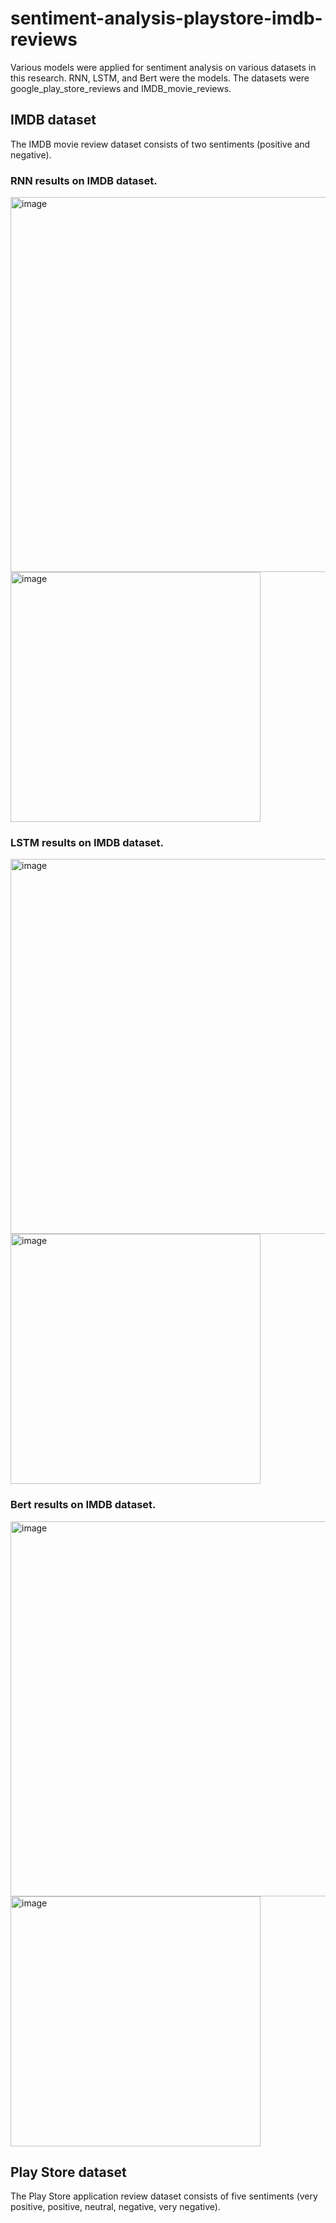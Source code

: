 # sentiment-analysis-playstore-imdb-reviews
Various models were applied for sentiment analysis on various datasets in this research. RNN, LSTM, and Bert were the models. The datasets were google_play_store_reviews and IMDB_movie_reviews.


## IMDB dataset
The IMDB movie review dataset consists of two sentiments (positive and negative).

### RNN results on IMDB dataset.

<img width="600" alt="image" src="https://github.com/kasramojallal1/sentiment-analysis-playstore-imdb-reviews/assets/53012886/85124bbd-5872-4348-8d15-20f9f3f72817">

<img width="400" alt="image" src="https://github.com/kasramojallal1/sentiment-analysis-playstore-imdb-reviews/assets/53012886/52383d3e-ddc2-44dd-8b36-33a1a42ee16f">




### LSTM results on IMDB dataset.

<img width="600" alt="image" src="https://github.com/kasramojallal1/sentiment-analysis-playstore-imdb-reviews/assets/53012886/9b796bb3-ebb3-4a9f-aaea-d23e369438b0">

<img width="400" alt="image" src="https://github.com/kasramojallal1/sentiment-analysis-playstore-imdb-reviews/assets/53012886/c25fa06b-830a-468f-afc2-e8bb792e0031">




### Bert results on IMDB dataset.

<img width="600" alt="image" src="https://github.com/kasramojallal1/sentiment-analysis-playstore-imdb-reviews/assets/53012886/8c843e45-47e4-4a45-9c59-e8bf260cd5cb">

<img width="400" alt="image" src="https://github.com/kasramojallal1/sentiment-analysis-playstore-imdb-reviews/assets/53012886/0a320a28-c495-4745-9cd7-8e5edd6b8d4a">


## Play Store dataset
The Play Store application review dataset consists of five sentiments (very positive, positive, neutral, negative, very negative).




